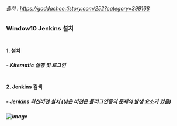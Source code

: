 ###### 출처 : https://goddaehee.tistory.com/252?category=399168
### Window10 Jenkins 설치

#
#### 1. 설치
##### - Kitematic 실행 및 로그인

#
#### 2. Jenkins 검색
##### - Jenkins 최신버전 설치 (낮은 버전은 플러그인등의 문제의 발생 요소가 있음)
##### ![image](https://user-images.githubusercontent.com/74608323/111583903-7341c600-8800-11eb-8581-43a99e1170a7.png)
